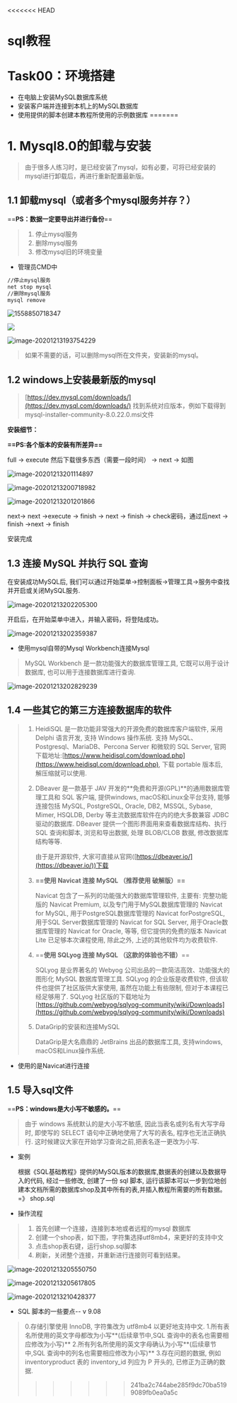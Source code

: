 <<<<<<< HEAD
# sql教程

# Task00：环境搭建

* 在电脑上安装MySQL数据库系统
* 安装客户端并连接到本机上的MySQL数据库
* 使用提供的脚本创建本教程所使用的示例数据库
=======
# 1. Mysql8.0的卸载与安装

> 由于很多人练习时，是已经安装了mysql，如有必要，可将已经安装的mysql进行卸载后，再进行重新配置最新版。

## 1.1 卸载mysql（或者多个mysql服务并存？）

==**PS：数据一定要导出并进行备份**==

> 1. 停止mysql服务
> 2. 删除mysql服务
> 3. 修改mysql旧的环境变量

- 管理员CMD中

```bash
//停止mysql服务
net stop mysql
//删除mysql服务
mysql remove
```

![1558850718347](https://cdn.jsdelivr.net/gh/lizhangjie316/img/2020/20201213193502.png)

![](https://cdn.jsdelivr.net/gh/lizhangjie316/img/2020/20201213193507.png)

![image-20201213193754229](https://cdn.jsdelivr.net/gh/lizhangjie316/img/2020/20201213193754.png)

> 如果不需要的话，可以删除mysql所在文件夹，安装新的mysql。

## 1.2 windows上安装最新版的mysql

> [https://dev.mysql.com/downloads/](https://dev.mysql.com/downloads/) 找到系统对应版本，例如下载得到 mysql-installer-community-8.0.22.0.msi文件

**安装细节：**

**==PS:各个版本的安装有所差异==**

full -> execute 然后下载很多东西（需要一段时间） ->  next ->  如图

![image-20201213201114897](https://cdn.jsdelivr.net/gh/lizhangjie316/img/2020/20201213201115.png)

![image-20201213200718982](https://cdn.jsdelivr.net/gh/lizhangjie316/img/2020/20201213200719.png)

![image-20201213201201866](https://cdn.jsdelivr.net/gh/lizhangjie316/img/2020/20201213201202.png)

next-> next ->execute  -> finish -> next -> finish -> check密码，通过后next -> finish ->next -> finish

安装完成

## 1.3 连接 MySQL 并执行 SQL 查询

在安装成功MySQL后, 我们可以通过开始菜单->控制面板->管理工具->服务中查找并开启或关闭MySQL服务.

![image-20201213202205300](https://cdn.jsdelivr.net/gh/lizhangjie316/img/2020/20201213202205.png)

开启后，在开始菜单中进入，并输入密码，将登陆成功。

![image-20201213202359387](https://cdn.jsdelivr.net/gh/lizhangjie316/img/2020/20201213202359.png)

- 使用mysql自带的Mysql Workbench连接Mysql

> MySQL Workbench 是一款功能强大的数据库管理工具, 它既可以用于设计数据库, 也可以用于连接数据库进行查询.

![image-20201213202829239](https://cdn.jsdelivr.net/gh/lizhangjie316/img/2020/20201213202829.png)

## 1.4 一些其它的第三方连接数据库的软件

> 1. HeidiSQL 是一款功能非常强大的开源免费的数据库客户端软件, 采用 Delphi 语言开发, 支持 Windows 操作系统. 支持 MySQL、Postgresql、MariaDB、Percona Server 和微软的 SQL Server, 官网下载地址:[https://www.heidisql.com/download.php](https://www.heidisql.com/download.php), 下载 portable 版本后, 解压缩就可以使用.
>
> 2. DBeaver 是一款基于 JAV 开发的**免费和开源(GPL)**的通用数据库管理工具和 SQL 客户端, 提供windows, macOS和Linux全平台支持, 能够连接包括 MySQL, PostgreSQL, Oracle, DB2, MSSQL, Sybase, Mimer, HSQLDB, Derby 等主流数据库软件在内的绝大多数兼容 JDBC 驱动的数据库. DBeaver 提供一个图形界面用来查看数据库结构、执行 SQL 查询和脚本, 浏览和导出数据, 处理 BLOB/CLOB 数据, 修改数据库结构等等.
>
>    由于是开源软件, 大家可直接从官网([https://dbeaver.io/](https://dbeaver.io/))下载
>
> 3. **==使用 Navicat 连接 MySQL  （推荐使用  破解版）==**
>
>    Navicat 包含了一系列的功能强大的数据库管理软件, 主要有: 完整功能版的 Navicat Premium, 以及专门用于MySQL数据库管理的 Navicat for MySQL, 用于PostgreSQL数据库管理的 Navicat forPostgreSQL, 用于SQL Server数据库管理的 Navicat for SQL Server, 用于Oracle数据库管理的 Navicat for Oracle, 等等, 但它提供的免费的版本 Navicat Lite 已足够本次课程使用, 除此之外, 上述的其他软件均为收费软件.
>
> 4. ==**使用 SQLyog 连接 MySQL  （这款的体验也不错）**==
>
>    SQLyog 是业界著名的 Webyog 公司出品的一款简洁高效、功能强大的图形化 MySQL 数据库管理工具. SQLyog 的企业版是收费软件, 但该软件也提供了社区版供大家使用, 虽然在功能上有些限制, 但对于本课程已经足够用了. SQLyog 社区版的下载地址为[https://github.com/webyog/sqlyog-community/wiki/Downloads](https://github.com/webyog/sqlyog-community/wiki/Downloads)
>
> 5. DataGrip的安装和连接MySQL
>
>    DataGrip是大名鼎鼎的 JetBrains 出品的数据库工具, 支持windows, macOS和Linux操作系统.

- 使用的是Navicat进行连接

## 1.5 导入sql文件

==**PS：windows是大小写不敏感的。**==

>由于 windows 系统默认的是大小写不敏感, 因此当表名或列名有大写字母时, 即使写的 SELECT 语句中正确地使用了大写的表名, 程序也无法正确执行. 这时候建议大家在开始学习查询之前,把表名逐一更改为小写.

- 案例

  根据《SQL基础教程》提供的MySQL版本的数据库,数据表的创建以及数据导入的代码, 经过一些修改, 创建了一份 sql 脚本, 运行该脚本可以一步到位地创建本文档所需的数据库shop及其中所有的表,并插入教程所需要的所有数据。=》 shop.sql

- 操作流程

> 1. 首先创建一个连接，连接到本地或者远程的mysql 数据库
> 2. 创建一个shop表，如下图，字符集选择utf8mb4，来更好的支持中文
> 3. 点击shop表右键，运行shop.sql脚本
> 4. 刷新，关闭整个连接，并重新进行连接则可看到结果。

![image-20201213205550750](https://cdn.jsdelivr.net/gh/lizhangjie316/img/2020/20201213205550.png)

![image-20201213205617805](https://cdn.jsdelivr.net/gh/lizhangjie316/img/2020/20201213205617.png)

![image-20201213210428377](https://cdn.jsdelivr.net/gh/lizhangjie316/img/2020/20201213210428.png)

- SQL 脚本的一些要点-- v 9.08

>0.存储引擎使用 InnoDB, 字符集改为 utf8mb4 以更好地支持中文.
>1.所有表名所使用的英文字母都改为小写**(后续章节中,SQL 查询中的表名也需要相应修改为小写)**
>2.所有列名所使用的英文字母确认为小写**(后续章节中,SQL 查询中的列名也需要相应修改为小写)**
>3.存在问题的数据, 例如 inventoryproduct 表的 inventory_id 列应为 P 开头的, 已修正为正确的数据.
>>>>>>> 241ba2c744abe285f9dc70ba5199089fb0ea0a5c

